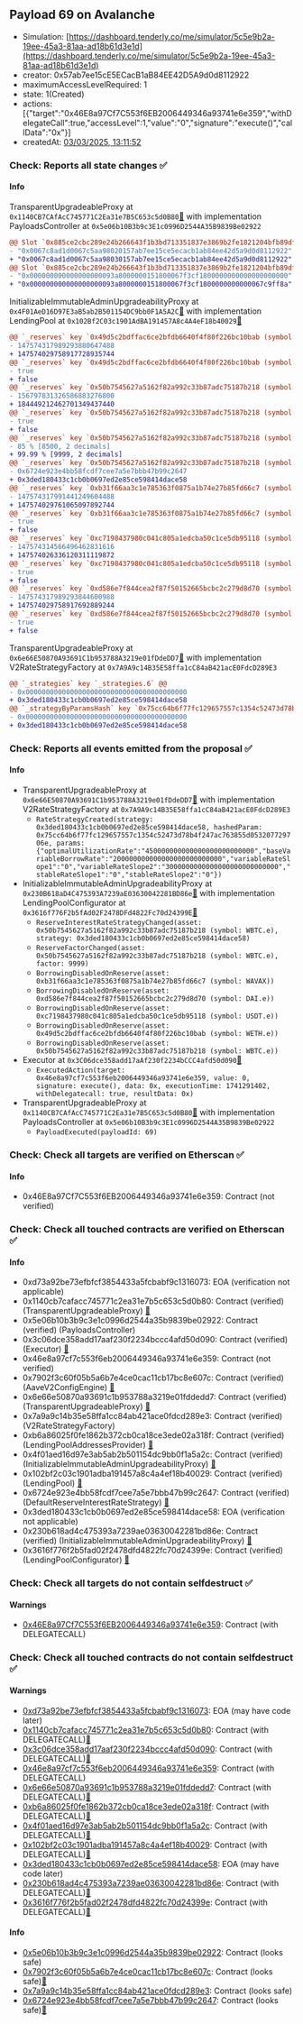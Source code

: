 ## Payload 69 on Avalanche

- Simulation: [https://dashboard.tenderly.co/me/simulator/5c5e9b2a-19ee-45a3-81aa-ad18b61d3e1d](https://dashboard.tenderly.co/me/simulator/5c5e9b2a-19ee-45a3-81aa-ad18b61d3e1d)
- creator: 0x57ab7ee15cE5ECacB1aB84EE42D5A9d0d8112922
- maximumAccessLevelRequired: 1
- state: 1(Created)
- actions: [{"target":"0x46E8a97Cf7C553f6EB2006449346a93741e6e359","withDelegateCall":true,"accessLevel":1,"value":"0","signature":"execute()","callData":"0x"}]
- createdAt: [03/03/2025, 13:11:52](https://snowtrace.io/tx/0x6782122971d84e8eb99ff9d65d345d6ac480d393359236b35a1c5433db37717f)

### Check: Reports all state changes :white_check_mark:

#### Info


TransparentUpgradeableProxy at `0x1140CB7CAfAcC745771C2Ea31e7B5C653c5d0B80`[:ghost:](https://github.com/bgd-labs/aave-address-book "GovernanceV3Avalanche.PAYLOADS_CONTROLLER") with implementation PayloadsController at `0x5e06b10B3b9c3E1c0996D2544A35B9839Be02922`
```diff
@@ Slot `0x885ce2cbc289e24b266643f1b3bd713351837e3869b2fe1821204bfb89df8355` @@
- "0x0067c8ad1d0067c5aa98020157ab7ee15ce5ecacb1ab84ee42d5a9d0d8112922"
+ "0x0067c8ad1d0067c5aa98030157ab7ee15ce5ecacb1ab84ee42d5a9d0d8112922"
@@ Slot `0x885ce2cbc289e24b266643f1b3bd713351837e3869b2fe1821204bfb89df8356` @@
- "0x000000000000000000093a8000000151800067f3cf1800000000000000000000"
+ "0x000000000000000000093a8000000151800067f3cf1800000000000067c9ff8a"
```

InitializableImmutableAdminUpgradeabilityProxy at `0x4F01AeD16D97E3aB5ab2B501154DC9bb0F1A5A2C`[:ghost:](https://github.com/bgd-labs/aave-address-book "AaveV2Avalanche.POOL") with implementation LendingPool at `0x102Bf2C03c1901AdBA191457A8c4A4eF18b40029`[:ghost:](https://github.com/bgd-labs/aave-address-book "AaveV2Avalanche.POOL_IMPL")
```diff
@@ `_reserves` key `0x49d5c2bdffac6ce2bfdb6640f4f80f226bc10bab (symbol: WETH.e).configuration.data` @@
- 147574317989293880647488
+ 147574029758917728935744
@@ `_reserves` key `0x49d5c2bdffac6ce2bfdb6640f4f80f226bc10bab (symbol: WETH.e).configuration.data_decoded.borrowingEnabled` @@
- true
+ false
@@ `_reserves` key `0x50b7545627a5162f82a992c33b87adc75187b218 (symbol: WBTC.e).configuration.data` @@
- 156797831326586883276800
+ 184449212462701349437440
@@ `_reserves` key `0x50b7545627a5162f82a992c33b87adc75187b218 (symbol: WBTC.e).configuration.data_decoded.borrowingEnabled` @@
- true
+ false
@@ `_reserves` key `0x50b7545627a5162f82a992c33b87adc75187b218 (symbol: WBTC.e).configuration.data_decoded.reserveFactor` @@
- 85 % [8500, 2 decimals]
+ 99.99 % [9999, 2 decimals]
@@ `_reserves` key `0x50b7545627a5162f82a992c33b87adc75187b218 (symbol: WBTC.e).interestRateStrategyAddress` @@
- 0x6724e923e4bb58fcdf7cee7a5e7bbb47b99c2647
+ 0x3ded180433c1cb0b0697ed2e85ce598414dace58
@@ `_reserves` key `0xb31f66aa3c1e785363f0875a1b74e27b85fd66c7 (symbol: WAVAX).configuration.data` @@
- 147574317991441249604488
+ 147574029761065097892744
@@ `_reserves` key `0xb31f66aa3c1e785363f0875a1b74e27b85fd66c7 (symbol: WAVAX).configuration.data_decoded.borrowingEnabled` @@
- true
+ false
@@ `_reserves` key `0xc7198437980c041c805a1edcba50c1ce5db95118 (symbol: USDT.e).configuration.data` @@
- 147574314566496462831616
+ 147574026336120311119872
@@ `_reserves` key `0xc7198437980c041c805a1edcba50c1ce5db95118 (symbol: USDT.e).configuration.data_decoded.borrowingEnabled` @@
- true
+ false
@@ `_reserves` key `0xd586e7f844cea2f87f50152665bcbc2c279d8d70 (symbol: DAI.e).configuration.data` @@
- 147574317989293844600988
+ 147574029758917692889244
@@ `_reserves` key `0xd586e7f844cea2f87f50152665bcbc2c279d8d70 (symbol: DAI.e).configuration.data_decoded.borrowingEnabled` @@
- true
+ false
```

TransparentUpgradeableProxy at `0x6e66E50870A93691C1b953788A3219e01fDdeDD7`[:ghost:](https://github.com/bgd-labs/aave-address-book "AaveV2Avalanche.RATES_FACTORY") with implementation V2RateStrategyFactory at `0x7A9A9c14B35E58ffa1cC84aB421acE0FdcD289E3`
```diff
@@ `_strategies` key `_strategies.6` @@
- 0x0000000000000000000000000000000000000000
+ 0x3ded180433c1cb0b0697ed2e85ce598414dace58
@@ `_strategyByParamsHash` key `0x75cc64b6f77fc129657557c1354c52473d78b4f247ac763855d053207729706e` @@
- 0x0000000000000000000000000000000000000000
+ 0x3ded180433c1cb0b0697ed2e85ce598414dace58
```


### Check: Reports all events emitted from the proposal :white_check_mark:

#### Info

- TransparentUpgradeableProxy at `0x6e66E50870A93691C1b953788A3219e01fDdeDD7`[:ghost:](https://github.com/bgd-labs/aave-address-book "AaveV2Avalanche.RATES_FACTORY") with implementation V2RateStrategyFactory at `0x7A9A9c14B35E58ffa1cC84aB421acE0FdcD289E3`
  - `RateStrategyCreated(strategy: 0x3ded180433c1cb0b0697ed2e85ce598414dace58, hashedParam: 0x75cc64b6f77fc129657557c1354c52473d78b4f247ac763855d053207729706e, params: {"optimalUtilizationRate":"450000000000000000000000000","baseVariableBorrowRate":"200000000000000000000000000","variableRateSlope1":"0","variableRateSlope2":"3000000000000000000000000000","stableRateSlope1":"0","stableRateSlope2":"0"})`
- InitializableImmutableAdminUpgradeabilityProxy at `0x230B618aD4C475393A7239aE03630042281BD86e`[:ghost:](https://github.com/bgd-labs/aave-address-book "AaveV2Avalanche.POOL_CONFIGURATOR") with implementation LendingPoolConfigurator at `0x3616f776F2b5fAd02F2478DFd4822Fc70d24399E`[:ghost:](https://github.com/bgd-labs/aave-address-book "AaveV2Avalanche.POOL_CONFIGURATOR_IMPL")
  - `ReserveInterestRateStrategyChanged(asset: 0x50b7545627a5162f82a992c33b87adc75187b218 (symbol: WBTC.e), strategy: 0x3ded180433c1cb0b0697ed2e85ce598414dace58)`
  - `ReserveFactorChanged(asset: 0x50b7545627a5162f82a992c33b87adc75187b218 (symbol: WBTC.e), factor: 9999)`
  - `BorrowingDisabledOnReserve(asset: 0xb31f66aa3c1e785363f0875a1b74e27b85fd66c7 (symbol: WAVAX))`
  - `BorrowingDisabledOnReserve(asset: 0xd586e7f844cea2f87f50152665bcbc2c279d8d70 (symbol: DAI.e))`
  - `BorrowingDisabledOnReserve(asset: 0xc7198437980c041c805a1edcba50c1ce5db95118 (symbol: USDT.e))`
  - `BorrowingDisabledOnReserve(asset: 0x49d5c2bdffac6ce2bfdb6640f4f80f226bc10bab (symbol: WETH.e))`
  - `BorrowingDisabledOnReserve(asset: 0x50b7545627a5162f82a992c33b87adc75187b218 (symbol: WBTC.e))`
- Executor at `0x3C06dce358add17aAf230f2234bCCC4afd50d090`[:ghost:](https://github.com/bgd-labs/aave-address-book "AaveV2Avalanche.POOL_ADMIN, AaveV3Avalanche.ACL_ADMIN, GovernanceV3Avalanche.EXECUTOR_LVL_1")
  - `ExecutedAction(target: 0x46e8a97cf7c553f6eb2006449346a93741e6e359, value: 0, signature: execute(), data: 0x, executionTime: 1741291402, withDelegatecall: true, resultData: 0x)`
- TransparentUpgradeableProxy at `0x1140CB7CAfAcC745771C2Ea31e7B5C653c5d0B80`[:ghost:](https://github.com/bgd-labs/aave-address-book "GovernanceV3Avalanche.PAYLOADS_CONTROLLER") with implementation PayloadsController at `0x5e06b10B3b9c3E1c0996D2544A35B9839Be02922`
  - `PayloadExecuted(payloadId: 69)`

### Check: Check all targets are verified on Etherscan :white_check_mark:

#### Info

- 0x46E8a97Cf7C553f6EB2006449346a93741e6e359: Contract (not verified) 

### Check: Check all touched contracts are verified on Etherscan :white_check_mark:

#### Info

- 0xd73a92be73efbfcf3854433a5fcbabf9c1316073: EOA (verification not applicable)
- 0x1140cb7cafacc745771c2ea31e7b5c653c5d0b80: Contract (verified) (TransparentUpgradeableProxy) [:ghost:](https://github.com/bgd-labs/aave-address-book "GovernanceV3Avalanche.PAYLOADS_CONTROLLER")
- 0x5e06b10b3b9c3e1c0996d2544a35b9839be02922: Contract (verified) (PayloadsController) 
- 0x3c06dce358add17aaf230f2234bccc4afd50d090: Contract (verified) (Executor) [:ghost:](https://github.com/bgd-labs/aave-address-book "AaveV2Avalanche.POOL_ADMIN, AaveV3Avalanche.ACL_ADMIN, GovernanceV3Avalanche.EXECUTOR_LVL_1")
- 0x46e8a97cf7c553f6eb2006449346a93741e6e359: Contract (not verified) 
- 0x7902f3c60f05b5a6b7e4ce0cac11cb17bc8e607c: Contract (verified) (AaveV2ConfigEngine) [:ghost:](https://github.com/bgd-labs/aave-address-book "AaveV2Avalanche.CONFIG_ENGINE")
- 0x6e66e50870a93691c1b953788a3219e01fddedd7: Contract (verified) (TransparentUpgradeableProxy) [:ghost:](https://github.com/bgd-labs/aave-address-book "AaveV2Avalanche.RATES_FACTORY")
- 0x7a9a9c14b35e58ffa1cc84ab421ace0fdcd289e3: Contract (verified) (V2RateStrategyFactory) 
- 0xb6a86025f0fe1862b372cb0ca18ce3ede02a318f: Contract (verified) (LendingPoolAddressesProvider) [:ghost:](https://github.com/bgd-labs/aave-address-book "AaveV2Avalanche.POOL_ADDRESSES_PROVIDER")
- 0x4f01aed16d97e3ab5ab2b501154dc9bb0f1a5a2c: Contract (verified) (InitializableImmutableAdminUpgradeabilityProxy) [:ghost:](https://github.com/bgd-labs/aave-address-book "AaveV2Avalanche.POOL")
- 0x102bf2c03c1901adba191457a8c4a4ef18b40029: Contract (verified) (LendingPool) [:ghost:](https://github.com/bgd-labs/aave-address-book "AaveV2Avalanche.POOL_IMPL")
- 0x6724e923e4bb58fcdf7cee7a5e7bbb47b99c2647: Contract (verified) (DefaultReserveInterestRateStrategy) [:ghost:](https://github.com/bgd-labs/aave-address-book "AaveV2Avalanche.ASSETS.WETHe.INTEREST_RATE_STRATEGY, AaveV2Avalanche.ASSETS.AAVEe.INTEREST_RATE_STRATEGY, AaveV2Avalanche.ASSETS.WBTCe.INTEREST_RATE_STRATEGY, AaveV2Avalanche.ASSETS.WAVAX.INTEREST_RATE_STRATEGY")
- 0x3ded180433c1cb0b0697ed2e85ce598414dace58: EOA (verification not applicable)
- 0x230b618ad4c475393a7239ae03630042281bd86e: Contract (verified) (InitializableImmutableAdminUpgradeabilityProxy) [:ghost:](https://github.com/bgd-labs/aave-address-book "AaveV2Avalanche.POOL_CONFIGURATOR")
- 0x3616f776f2b5fad02f2478dfd4822fc70d24399e: Contract (verified) (LendingPoolConfigurator) [:ghost:](https://github.com/bgd-labs/aave-address-book "AaveV2Avalanche.POOL_CONFIGURATOR_IMPL")

### Check: Check all targets do not contain selfdestruct :white_check_mark:

#### Warnings

- [0x46E8a97Cf7C553f6EB2006449346a93741e6e359](https://snowtrace.io/address/0x46E8a97Cf7C553f6EB2006449346a93741e6e359): Contract (with DELEGATECALL)

### Check: Check all touched contracts do not contain selfdestruct :white_check_mark:

#### Warnings

- [0xd73a92be73efbfcf3854433a5fcbabf9c1316073](https://snowtrace.io/address/0xd73a92be73efbfcf3854433a5fcbabf9c1316073): EOA (may have code later)
- [0x1140cb7cafacc745771c2ea31e7b5c653c5d0b80](https://snowtrace.io/address/0x1140cb7cafacc745771c2ea31e7b5c653c5d0b80): Contract (with DELEGATECALL)[:ghost:](https://github.com/bgd-labs/aave-address-book "GovernanceV3Avalanche.PAYLOADS_CONTROLLER")
- [0x3c06dce358add17aaf230f2234bccc4afd50d090](https://snowtrace.io/address/0x3c06dce358add17aaf230f2234bccc4afd50d090): Contract (with DELEGATECALL)[:ghost:](https://github.com/bgd-labs/aave-address-book "AaveV2Avalanche.POOL_ADMIN, AaveV3Avalanche.ACL_ADMIN, GovernanceV3Avalanche.EXECUTOR_LVL_1")
- [0x46e8a97cf7c553f6eb2006449346a93741e6e359](https://snowtrace.io/address/0x46e8a97cf7c553f6eb2006449346a93741e6e359): Contract (with DELEGATECALL)
- [0x6e66e50870a93691c1b953788a3219e01fddedd7](https://snowtrace.io/address/0x6e66e50870a93691c1b953788a3219e01fddedd7): Contract (with DELEGATECALL)[:ghost:](https://github.com/bgd-labs/aave-address-book "AaveV2Avalanche.RATES_FACTORY")
- [0xb6a86025f0fe1862b372cb0ca18ce3ede02a318f](https://snowtrace.io/address/0xb6a86025f0fe1862b372cb0ca18ce3ede02a318f): Contract (with DELEGATECALL)[:ghost:](https://github.com/bgd-labs/aave-address-book "AaveV2Avalanche.POOL_ADDRESSES_PROVIDER")
- [0x4f01aed16d97e3ab5ab2b501154dc9bb0f1a5a2c](https://snowtrace.io/address/0x4f01aed16d97e3ab5ab2b501154dc9bb0f1a5a2c): Contract (with DELEGATECALL)[:ghost:](https://github.com/bgd-labs/aave-address-book "AaveV2Avalanche.POOL")
- [0x102bf2c03c1901adba191457a8c4a4ef18b40029](https://snowtrace.io/address/0x102bf2c03c1901adba191457a8c4a4ef18b40029): Contract (with DELEGATECALL)[:ghost:](https://github.com/bgd-labs/aave-address-book "AaveV2Avalanche.POOL_IMPL")
- [0x3ded180433c1cb0b0697ed2e85ce598414dace58](https://snowtrace.io/address/0x3ded180433c1cb0b0697ed2e85ce598414dace58): EOA (may have code later)
- [0x230b618ad4c475393a7239ae03630042281bd86e](https://snowtrace.io/address/0x230b618ad4c475393a7239ae03630042281bd86e): Contract (with DELEGATECALL)[:ghost:](https://github.com/bgd-labs/aave-address-book "AaveV2Avalanche.POOL_CONFIGURATOR")
- [0x3616f776f2b5fad02f2478dfd4822fc70d24399e](https://snowtrace.io/address/0x3616f776f2b5fad02f2478dfd4822fc70d24399e): Contract (with DELEGATECALL)[:ghost:](https://github.com/bgd-labs/aave-address-book "AaveV2Avalanche.POOL_CONFIGURATOR_IMPL")

#### Info

- [0x5e06b10b3b9c3e1c0996d2544a35b9839be02922](https://snowtrace.io/address/0x5e06b10b3b9c3e1c0996d2544a35b9839be02922): Contract (looks safe)
- [0x7902f3c60f05b5a6b7e4ce0cac11cb17bc8e607c](https://snowtrace.io/address/0x7902f3c60f05b5a6b7e4ce0cac11cb17bc8e607c): Contract (looks safe)[:ghost:](https://github.com/bgd-labs/aave-address-book "AaveV2Avalanche.CONFIG_ENGINE")
- [0x7a9a9c14b35e58ffa1cc84ab421ace0fdcd289e3](https://snowtrace.io/address/0x7a9a9c14b35e58ffa1cc84ab421ace0fdcd289e3): Contract (looks safe)
- [0x6724e923e4bb58fcdf7cee7a5e7bbb47b99c2647](https://snowtrace.io/address/0x6724e923e4bb58fcdf7cee7a5e7bbb47b99c2647): Contract (looks safe)[:ghost:](https://github.com/bgd-labs/aave-address-book "AaveV2Avalanche.ASSETS.WETHe.INTEREST_RATE_STRATEGY, AaveV2Avalanche.ASSETS.AAVEe.INTEREST_RATE_STRATEGY, AaveV2Avalanche.ASSETS.WBTCe.INTEREST_RATE_STRATEGY, AaveV2Avalanche.ASSETS.WAVAX.INTEREST_RATE_STRATEGY")

